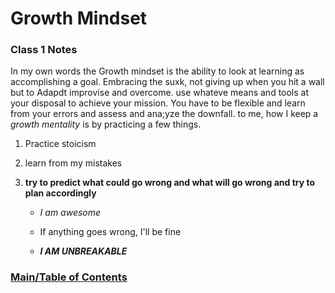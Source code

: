 # Growth Mindset #

### Class 1 Notes ###

In my own words the Growth mindset is the ability to look at learning as accomplishing a goal. Embracing the suxk, not giving up when you hit a wall but to 
Adapdt improvise and overcome. use whateve means and tools at your disposal to achieve your mission. You have to be flexible and learn from your errors and 
assess and ana;yze the downfall. to me, how I keep a _growth mentality_ is by practicing a few things.

  1. Practice stoicism

  2. learn from my mistakes

  3. **try to predict what could go wrong and what will go wrong and try to plan accordingly**
 
      - _*I am awesome*_

      - If anything goes wrong, I'll be fine

      - ***I AM UNBREAKABLE***



### [Main/Table of Contents](https://nkingchaos2284.github.io/reading-notes/)
